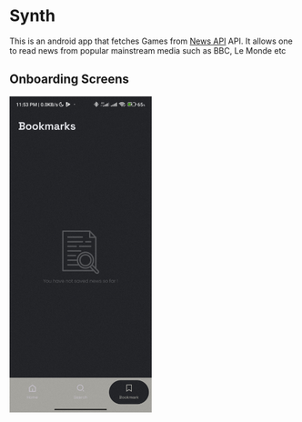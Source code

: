 # Synth
This is an android app that fetches Games from [News API](https://newsapi.org/v2/) API. It allows one to read news from popular mainstream media such as BBC, Le Monde etc

## Onboarding Screens
<img src="screenshots/Bookmark_Dark_Mode.jpg" width="250"/>